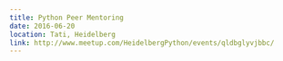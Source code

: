 ```yaml
---
title: Python Peer Mentoring
date: 2016-06-20
location: Tati, Heidelberg
link: http://www.meetup.com/HeidelbergPython/events/qldbglyvjbbc/
---
```

